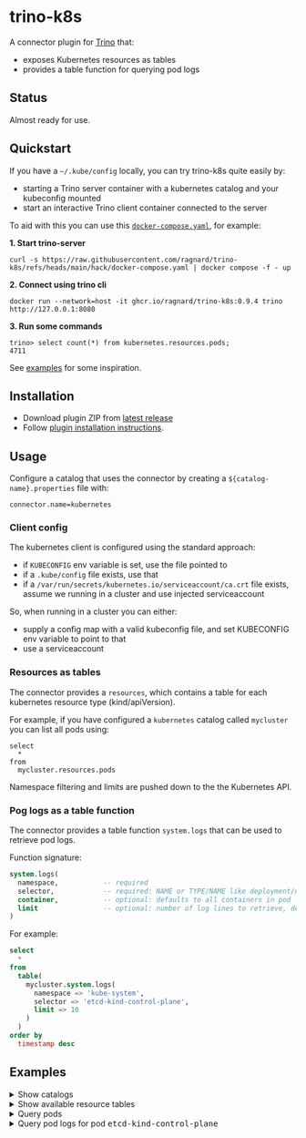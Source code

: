 # trino-k8s

A connector plugin for [Trino](https://trino.io) that:

- exposes Kubernetes resources as tables
- provides a table function for querying pod logs


## Status

Almost ready for use.


## Quickstart

If you have a `~/.kube/config` locally, you can try trino-k8s quite
easily by:

- starting a Trino server container with a kubernetes catalog and your
  kubeconfig mounted
- start an interactive Trino client container connected to the server

To aid with this you can use this
[`docker-compose.yaml`](hack/docker-compose.yaml), for example:

**1. Start trino-server**

```
curl -s https://raw.githubusercontent.com/ragnard/trino-k8s/refs/heads/main/hack/docker-compose.yaml | docker compose -f - up
```

**2. Connect using trino cli**

```
docker run --network=host -it ghcr.io/ragnard/trino-k8s:0.9.4 trino http://127.0.0.1:8080
```

**3. Run some commands**

```
trino> select count(*) from kubernetes.resources.pods;
4711
```

See [examples](#examples) for some inspiration.

## Installation

- Download plugin ZIP from [latest release](https://github.com/ragnard/trino-k8s/releases/latest)
- Follow [plugin installation instructions](https://trino.io/docs/current/installation/plugins.html#installation).


## Usage

Configure a catalog that uses the connector by creating a
`${catalog-name}.properties` file with:

```
connector.name=kubernetes
```

### Client config

The kubernetes client is configured using the standard approach:

- if `KUBECONFIG` env variable is set, use the file pointed to
- if a `.kube/config` file exists, use that
- if a `/var/run/secrets/kubernetes.io/serviceaccount/ca.crt` file
  exists, assume we running in a cluster and use injected
  serviceaccount

So, when running in a cluster you can either:

- supply a config map with a valid kubeconfig file, and set KUBECONFIG env variable to point to that
- use a serviceaccount


### Resources as tables

The connector provides a `resources`, which contains a table for each
kubernetes resource type (kind/apiVersion).

For example, if you have configured a `kubernetes` catalog called
`mycluster` you can list all pods using:

```
select
  *
from
  mycluster.resources.pods
```

Namespace filtering and limits are pushed down to the the Kubernetes API.


### Pog logs as a table function

The connector provides a table function `system.logs` that can be used
to retrieve pod logs.

Function signature:

```sql
system.logs(
  namespace,           -- required
  selector,            -- required: NAME or TYPE/NAME like deployment/nginx
  container,           -- optional: defaults to all containers in pod
  limit                -- optional: number of log lines to retrieve, defaults to all
)
```

For example:

```sql
select
  *
from
  table(
    mycluster.system.logs(
      namespace => 'kube-system',
      selector => 'etcd-kind-control-plane',
      limit => 10
    )
  )
order by
  timestamp desc
```

## Examples

<details>
<summary>Show catalogs</summary>

```
trino> show catalogs;
```

```
  Catalog
------------
 kubernetes
 system
(2 rows)

Query 20250507_163100_00000_p98bd, FINISHED, 1 node
Splits: 7 total, 7 done (100.00%)
0.98 [0 rows, 0B] [0 rows/s, 0B/s]
```

</details>

<details>
<summary>Show available resource tables</summary>

```
trino> show tables in kubernetes.tables;
```

```
                             Table
----------------------------------------------------------------
 admissionregistration.k8s.io.mutatingwebhookconfigurations
 admissionregistration.k8s.io.validatingadmissionpolicies
 admissionregistration.k8s.io.validatingadmissionpolicybindings
 admissionregistration.k8s.io.validatingwebhookconfigurations
 apiextensions.k8s.io.customresourcedefinitions
 apiregistration.k8s.io.apiservices
 apps.controllerrevisions
 apps.daemonsets
 apps.deployments
 apps.replicasets
 apps.statefulsets
 authentication.k8s.io.selfsubjectreviews
 authentication.k8s.io.tokenreviews
 authorization.k8s.io.localsubjectaccessreviews
 authorization.k8s.io.selfsubjectaccessreviews
 authorization.k8s.io.selfsubjectrulesreviews
 authorization.k8s.io.subjectaccessreviews
 autoscaling.horizontalpodautoscalers
 batch.cronjobs
 batch.jobs
 bindings
 certificates.k8s.io.certificatesigningrequests
 componentstatuses
 configmaps
 coordination.k8s.io.leases
 discovery.k8s.io.endpointslices
 endpoints
 events
 events.k8s.io.events
 flowcontrol.apiserver.k8s.io.flowschemas
 flowcontrol.apiserver.k8s.io.prioritylevelconfigurations
 helm.cattle.io.helmchartconfigs
 helm.cattle.io.helmcharts
 limitranges
 namespaces
 networking.k8s.io.ingressclasses
 networking.k8s.io.ingresses
 networking.k8s.io.networkpolicies
 node.k8s.io.runtimeclasses
 nodes
 persistentvolumeclaims
 persistentvolumes
 pods
 podtemplates
 policy.poddisruptionbudgets
 rbac.authorization.k8s.io.clusterrolebindings
 rbac.authorization.k8s.io.clusterroles
 rbac.authorization.k8s.io.rolebindings
 rbac.authorization.k8s.io.roles
 replicationcontrollers
 resourcequotas
 scheduling.k8s.io.priorityclasses
 secrets
 serviceaccounts
 services
 storage.k8s.io.csidrivers
 storage.k8s.io.csinodes
 storage.k8s.io.csistoragecapacities
 storage.k8s.io.storageclasses
 storage.k8s.io.volumeattachments
(60 rows)

Query 20250507_163511_00002_p98bd, FINISHED, 1 node
Splits: 7 total, 7 done (100.00%)
0.48 [60 rows, 2.73KiB] [126 rows/s, 5.76KiB/s]
```

</details>


<details>
<summary>Query pods</summary>

```
select * from kubernetes.resources.pods where namespace = 'kube-system';
```

```
 kind | group | apiversion |                    name                    |  namespace  |                                                  labels                                               >
------+-------+------------+--------------------------------------------+-------------+------------------------------------------------------------------------------------------------------->
 Pod  |       | v1         | coredns-668d6bf9bc-452d8                   | kube-system | {pod-template-hash=668d6bf9bc, k8s-app=kube-dns}                                                      >
 Pod  |       | v1         | coredns-668d6bf9bc-ms6bx                   | kube-system | {pod-template-hash=668d6bf9bc, k8s-app=kube-dns}                                                      >
 Pod  |       | v1         | etcd-kind-control-plane                    | kube-system | {component=etcd, tier=control-plane}                                                                  >
 Pod  |       | v1         | kindnet-b5jd7                              | kube-system | {app=kindnet, controller-revision-hash=5d87d5ccb4, tier=node, pod-template-generation=1, k8s-app=kindn>
 Pod  |       | v1         | kube-apiserver-kind-control-plane          | kube-system | {component=kube-apiserver, tier=control-plane}                                                        >
 Pod  |       | v1         | kube-controller-manager-kind-control-plane | kube-system | {component=kube-controller-manager, tier=control-plane}                                               >
 Pod  |       | v1         | kube-proxy-bsbf7                           | kube-system | {controller-revision-hash=7bb84c4984, pod-template-generation=1, k8s-app=kube-proxy}                  >
 Pod  |       | v1         | kube-scheduler-kind-control-plane          | kube-system | {component=kube-scheduler, tier=control-plane}                                                        >
(8 rows)

Query 20250507_163755_00004_p98bd, FINISHED, 1 node
Splits: 1 total, 1 done (100.00%)
0.15 [8 rows, 65.5KiB] [54 rows/s, 449KiB/s]
```

</details>

<details>
<summary>Query pod logs for pod <tt>etcd-kind-control-plane</tt></summary>

```
select * from
  table(
    kubernetes.system.logs(
      namespace => 'kube-system',
      selector => 'etcd-kind-control-plane',
      limit => 10
    )
  )
order by
  timestamp desc
```

```
           pod           | container |             timestamp             |                                                                                                                    >
-------------------------+-----------+-----------------------------------+-------------------------------------------------------------------------------------------------------------------->
 etcd-kind-control-plane | etcd      | 2025-05-07 16:42:24.979542808 UTC | {"level":"info","ts":"2025-05-07T16:42:24.979110Z","caller":"mvcc/hash.go:151","msg":"storing new hash","hash":3427>
 etcd-kind-control-plane | etcd      | 2025-05-07 16:42:24.979399915 UTC | {"level":"info","ts":"2025-05-07T16:42:24.979008Z","caller":"mvcc/kvstore_compaction.go:72","msg":"finished schedul>
 etcd-kind-control-plane | etcd      | 2025-05-07 16:42:24.956899126 UTC | {"level":"info","ts":"2025-05-07T16:42:24.956403Z","caller":"mvcc/index.go:214","msg":"compact tree index","revisio>
 etcd-kind-control-plane | etcd      | 2025-05-07 16:37:24.936685776 UTC | {"level":"info","ts":"2025-05-07T16:37:24.936399Z","caller":"mvcc/hash.go:151","msg":"storing new hash","hash":2757>
 etcd-kind-control-plane | etcd      | 2025-05-07 16:37:24.936627070 UTC | {"level":"info","ts":"2025-05-07T16:37:24.936290Z","caller":"mvcc/kvstore_compaction.go:72","msg":"finished schedul>
 etcd-kind-control-plane | etcd      | 2025-05-07 16:37:24.910503017 UTC | {"level":"info","ts":"2025-05-07T16:37:24.909966Z","caller":"mvcc/index.go:214","msg":"compact tree index","revisio>
 etcd-kind-control-plane | etcd      | 2025-05-07 16:32:24.908258887 UTC | {"level":"info","ts":"2025-05-07T16:32:24.908085Z","caller":"mvcc/hash.go:151","msg":"storing new hash","hash":3598>
 etcd-kind-control-plane | etcd      | 2025-05-07 16:32:24.908223346 UTC | {"level":"info","ts":"2025-05-07T16:32:24.908020Z","caller":"mvcc/kvstore_compaction.go:72","msg":"finished schedul>
 etcd-kind-control-plane | etcd      | 2025-05-07 16:32:24.889477453 UTC | {"level":"info","ts":"2025-05-07T16:32:24.889238Z","caller":"mvcc/index.go:214","msg":"compact tree index","revisio>
 etcd-kind-control-plane | etcd      | 2025-05-07 16:27:24.865262172 UTC | {"level":"info","ts":"2025-05-07T16:27:24.864860Z","caller":"mvcc/hash.go:151","msg":"storing new hash","hash":1170>
(10 rows)

Query 20250507_164349_00005_p98bd, FINISHED, 1 node
Splits: 7 total, 7 done (100.00%)
0.27 [0 rows, 0B] [0 rows/s, 0B/s]
```
